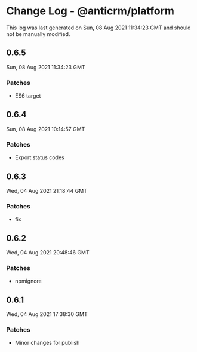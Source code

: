 # Change Log - @anticrm/platform

This log was last generated on Sun, 08 Aug 2021 11:34:23 GMT and should not be manually modified.

## 0.6.5
Sun, 08 Aug 2021 11:34:23 GMT

### Patches

- ES6 target

## 0.6.4
Sun, 08 Aug 2021 10:14:57 GMT

### Patches

- Export status codes

## 0.6.3
Wed, 04 Aug 2021 21:18:44 GMT

### Patches

- fix

## 0.6.2
Wed, 04 Aug 2021 20:48:46 GMT

### Patches

- npmignore

## 0.6.1
Wed, 04 Aug 2021 17:38:30 GMT

### Patches

- Minor changes for publish

